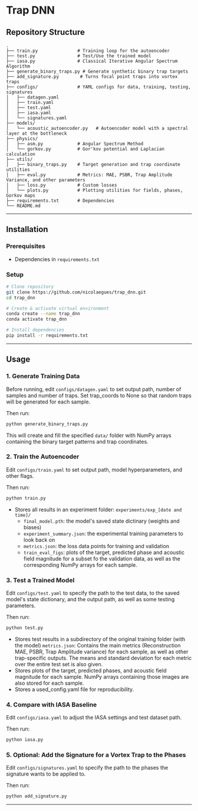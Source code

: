 # Trap DNN


## Repository Structure
```
.
├── train.py               # Training loop for the autoencoder
├── test.py                # Test/Use the trained model
├── iasa.py                # Classical Iterative Angular Spectrum Algorithm 
├── generate_binary_traps.py # Generate synthetic binary trap targets
├── add_signature.py        # Turns focal point traps into vortex traps
├── configs/               # YAML configs for data, training, testing, signatures
│   ├── datagen.yaml
│   ├── train.yaml
│   ├── test.yaml
│   ├── iasa.yaml
│   └── signatures.yaml
├── models/                
│   └── acoustic_autoencoder.py   # Autoencoder model with a spectral layer at the bottleneck
├── physics/
│   ├── asm.py             # Angular Spectrum Method 
│   └── gorkov.py          # Gor'kov potential and Laplacian calculation
├── utils/
│   ├── binary_traps.py    # Target generation and trap coordinate utilities
│   ├── eval.py            # Metrics: MAE, PSBR, Trap Amplitude Variance, and other parameters
│   ├── loss.py            # Custom losses 
│   └── plots.py           # Plotting utilities for fields, phases, Gorkov maps
├── requirements.txt       # Dependencies
└── README.md
```

---

## Installation

### Prerequisites

- Dependencies in `requirements.txt`

### Setup
```bash
# Clone repository
git clone https://github.com/nicolaegues/trap_dnn.git
cd trap_dnn

# Create & activate virtual environment
conda create --name trap_dnn
conda activate trap_dnn

# Install dependencies
pip install -r requirements.txt
```

---

## Usage

### 1. Generate Training Data
Before running, edit `configs/datagen.yaml` to set output path, number of samples and number of traps. Set trap_coords to None so that random traps will be generated for each sample.

Then run:
```bash
python generate_binary_traps.py
```
This will create and fill the specified `data/` folder with NumPy arrays containing the binary target patterns and trap coordinates.

### 2. Train the Autoencoder
Edit `configs/train.yaml` to set output path, model hyperparameters, and other flags. 

Then run:
```bash
python train.py
```
- Stores all results in an experiment folder: `experiments/exp_[date and time]/`
  - `final_model.pth`: the model's saved state dictinary (weights and biases)
  - `experiment_summary.json`: the experimental training parameters to look back on
  - `metrics.json`: the loss data points for training and validation
  - `train_eval_figs`: plots of the target, predicted phase and acoustic field magnitude for a subset fo the validation data, as well as the corresponding NumPy arrays for each sample.


### 3. Test a Trained Model
Edit `configs/test.yaml` to specify the path to the test data, to the saved model's state dictionary, and the output path, as well as some testing parameters.

Then run:
```bash
python test.py 
```
- Stores test results in a subdirectory of the original training folder (with the model)
  `metrics.json`: Contains the main metrics (Reconstruction MAE, PSBR, Trap Amplitude variance) for each sample, as well as other trap-specific outputs. The means and standard deviation for each metric over the entire test set is also given. 
- Stores plots of the target, predicted phases, and acoustic field magnitude for each sample. NumPy arrays containing those images are also stored for each sample. 
- Stores a used_config.yaml file for reproducibility.


### 4. Compare with IASA Baseline
Edit `configs/iasa.yaml` to adjust the IASA settings and test dataset path.  

Then run:
```bash
python iasa.py
```

### 5. Optional: Add the Signature for a Vortex Trap to the Phases 
Edit `configs/signatures.yaml` to specify the path to the phases the signature wants to be applied to. 

Then run:
```bash
python add_signature.py
```
---

